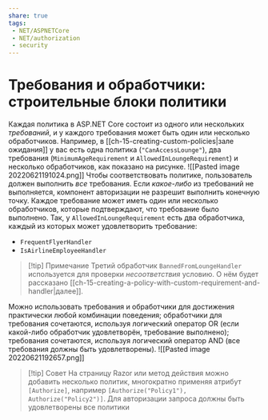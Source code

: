 ```yaml
---
share: true
tags:
 - NET/ASPNETCore
 - NET/authorization
 - security
---
```

# Требования и обработчики: строительные блоки политики
Каждая политика в ASP.NET Core состоит из одного или нескольких *требований*, и у каждого требования может быть один или несколько обработчиков. Например, в [[ch-15-creating-custom-policies|зале ожидания]] у вас есть одна политика (`"CanAccessLounge"`), два требования (`MinimumAgeRequirement` и `AllowedInLoungeRequirement`) и несколько обработчиков, как показано на рисунке.
![[Pasted image 20220621191024.png]]
Чтобы соответствовать политике, пользователь должен выполнить *все* требования. Если *какое-либо* из требований не выполняется, компонент авторизации не разрешит выполнить конечную точку.
Каждое требование может иметь один или несколько обработчиков, которые подтверждают, что требование было выполнено. Так, у `AllowedInLoungeRequirement` есть два обработчика, каждый из которых может удовлетворить требование:
- `FrequentFlyerHandler`
- `IsAirlineEmployeeHandler`

> [!tip] Примечание
> Третий обработчик `BannedFromLoungeHandler` используется для проверки *несоответствия* условию. О нём будет рассказано [[ch-15-creating-a-policy-with-custom-requirement-and-handler|далее]].

Можно использовать требования и обработчики для достижения практически любой комбинации поведения; обработчики для требования сочетаются, используя логический оператор OR (если какой-либо обработчик удовлетворён, требование выполнено); требования сочетаются, используя логический оператор AND (все требования должны быть удовлетворены). 
![[Pasted image 20220621192657.png]]

> [!tip] Совет
> На страницу Razor или метод действия можно добавить несколько политик, многократно применяя атрибут `[Authorize]`, например `[Authorize("Policy1"), Authorize("Policy2")]`. Для авторизации запроса должны быть удовлетворены все политики

